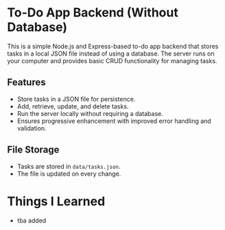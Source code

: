 # To-Do App Backend (Without Database)

This is a simple Node.js and Express-based to-do app backend that stores tasks in a local JSON file instead of using a database. The server runs on your computer and provides basic CRUD functionality for managing tasks.

## Features
- Store tasks in a JSON file for persistence.
- Add, retrieve, update, and delete tasks.
- Run the server locally without requiring a database.
- Ensures progressive enhancement with improved error handling and validation.

## File Storage
- Tasks are stored in `data/tasks.json`.
- The file is updated on every change.

# Things I Learned

- tba added
